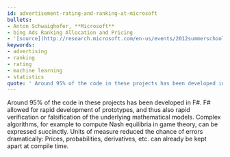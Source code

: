 ```yaml
---
id: advertisement-rating-and-ranking-at-microsoft
bullets:
- Anton Schwaighofer, **Microsoft**
- bing Ads Ranking Allocation and Pricing
- '[source](http://research.microsoft.com/en-us/events/2012summerschool/kenjifsharpfphdsummerschool2012new.pdf), [permalink](#advertisement-rating-and-ranking-at-microsoft)'
keywords:
- advertising
- ranking
- rating
- machine learning
- statistics
quote: ' Around 95% of the code in these projects has been developed in F#'
---
```

Around 95% of the code in these projects has been developed in F#. F# allowed for rapid development
of prototypes, and thus also rapid verification or falsification of the underlying mathematical models.
Complex algorithms, for example to compute Nash equilibria in game theory, can be expressed
succinctly.  Units of measure reduced the chance of errors dramatically:
Prices, probabilities, derivatives, etc. can already be kept apart at compile time.
